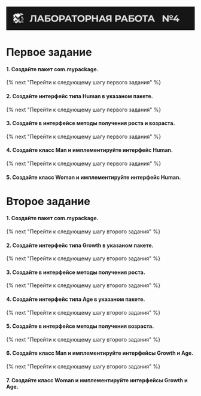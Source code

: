 ![alt MATE Programming Lab](https://github.com/MATE-Programming/Lab_logo/blob/main/lab_4.svg?raw=true)
# Первое задание

#### 1.	Создайте пакет com.mypackage.

{% next "Перейти к следующему шагу первого задания" %}

#### 2.	Создайте интерфейс типа Human в указаном пакете.

{% next "Перейти к следующему шагу первого задания" %}

#### 3.	Создайте в интерфейсе методы получения роста и возраста.

{% next "Перейти к следующему шагу первого задания" %}

#### 4. Создайте класс Man и имплементируйте интерфейс  Human.

{% next "Перейти к следующему шагу первого задания" %}

#### 5.	Создайте класс Woman и имплементируйте интерфейс  Human.


# Второе задание

#### 1.	Создайте пакет com.mypackage.

{% next "Перейти к следующему шагу второго задания" %}

#### 2.	Создайте интерфейс типа Growth в указаном пакете.

{% next "Перейти к следующему шагу второго задания" %}

#### 3.	Создайте в интерфейсе  методы получения роста. 

{% next "Перейти к следующему шагу второго задания" %}

#### 4.	Создайте интерфейс типа Age в указаном пакете.

{% next "Перейти к следующему шагу второго задания" %}

#### 5.	Создайте в интерфейсе  методы получения возраста.

{% next "Перейти к следующему шагу второго задания" %}

#### 6.	Создайте класс Man и имплементируйте интерфейсы   Growth и  Age.

{% next "Перейти к следующему шагу второго задания" %}

#### 7.	Создайте класс Woman и имплементируйте интерфейсы  Growth и  Age.


